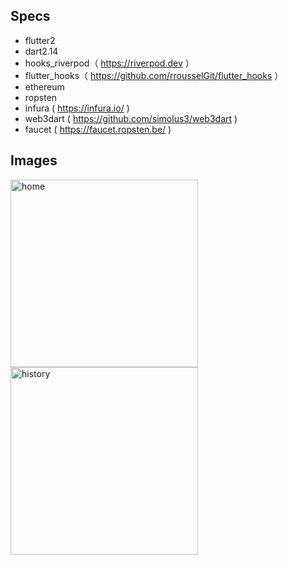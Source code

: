 ## Specs
- flutter2
- dart2.14
- hooks_riverpod（ https://riverpod.dev ）
- flutter_hooks（ https://github.com/rrousselGit/flutter_hooks ）
- ethereum
- ropsten  
- infura ( https://infura.io/ )  
- web3dart ( https://github.com/simolus3/web3dart )  
- faucet ( https://faucet.ropsten.be/ )

## Images

<img width="300" alt="home" src="https://user-images.githubusercontent.com/2268288/149736935-2f0f3c2c-b330-4c56-8748-5ac50de8b55f.png"> <img width="300" alt="history" src="https://user-images.githubusercontent.com/2268288/149736948-244d7065-718a-4338-b87c-900ce370ea11.png">
